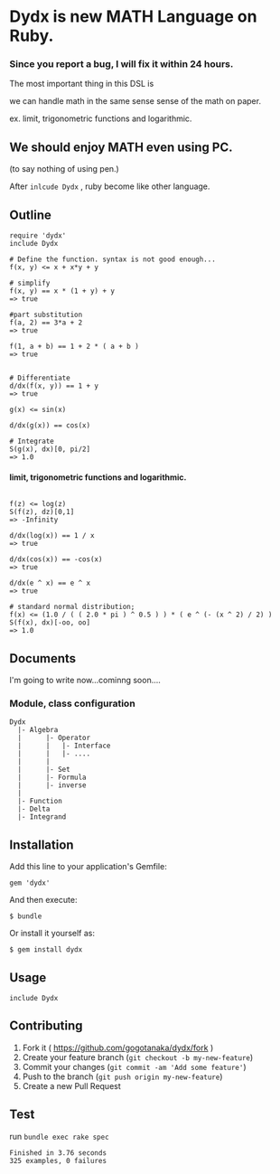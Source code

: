 # Dydx is new MATH Language on Ruby.

### Since you report a bug, I will fix it within 24 hours.

The most important thing in this DSL is

we can handle math in the same sense sense of the math on paper.

ex. limit, trigonometric functions and logarithmic.

## We should enjoy MATH even using PC.
(to say nothing of using pen.)

After `inlcude Dydx` , ruby become like other language.

## Outline
```ruby:
require 'dydx'
include Dydx

# Define the function. syntax is not good enough...
f(x, y) <= x + x*y + y

# simplify
f(x, y) == x * (1 + y) + y
=> true

#part substitution
f(a, 2) == 3*a + 2
=> true

f(1, a + b) == 1 + 2 * ( a + b )
=> true


# Differentiate
d/dx(f(x, y)) == 1 + y
=> true

g(x) <= sin(x)

d/dx(g(x)) == cos(x)

# Integrate
S(g(x), dx)[0, pi/2]
=> 1.0
```


#### limit, trigonometric functions and logarithmic.
```ruby:

f(z) <= log(z)
S(f(z), dz)[0,1]
=> -Infinity

d/dx(log(x)) == 1 / x
=> true

d/dx(cos(x)) == -cos(x)
=> true

d/dx(e ^ x) == e ^ x
=> true

# standard normal distribution;
f(x) <= (1.0 / ( ( 2.0 * pi ) ^ 0.5 ) ) * ( e ^ (- (x ^ 2) / 2) )
S(f(x), dx)[-oo, oo]
=> 1.0
```

## Documents
I'm going to write now...cominng soon....

### Module, class configuration

```
Dydx
  |- Algebra
  |      |- Operator
  |      |   |- Interface
  |      |   |- ....
  |      |
  |      |- Set
  |      |- Formula
  |      |- inverse
  |
  |- Function
  |- Delta
  |- Integrand
```

## Installation

Add this line to your application's Gemfile:

    gem 'dydx'

And then execute:

    $ bundle

Or install it yourself as:

    $ gem install dydx

## Usage

    include Dydx

## Contributing

1. Fork it ( https://github.com/gogotanaka/dydx/fork )
2. Create your feature branch (`git checkout -b my-new-feature`)
3. Commit your changes (`git commit -am 'Add some feature'`)
4. Push to the branch (`git push origin my-new-feature`)
5. Create a new Pull Request

## Test

run `bundle exec rake spec`

```
Finished in 3.76 seconds
325 examples, 0 failures
```
